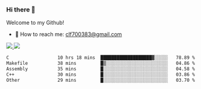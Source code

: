 ### Hi there 👋

<!--
**clingfei/clingfei** is a ✨ _special_ ✨ repository because its `README.md` (this file) appears on your GitHub profile.

Here are some ideas to get you started:

- 🔭 I’m currently working on ...
- 🌱 I’m currently learning ...
- 👯 I’m looking to collaborate on ...
- 🤔 I’m looking for help with ...
- 💬 Ask me about ...
- 📫 How to reach me: ...
- 😄 Pronouns: ...
- ⚡ Fun fact: ...
-->
Welcome to my Github!
- 📧 How to reach me: clf700383@gmail.com

<a href="https://github.com/anuraghazra/github-readme-stats">
  <img src="https://github-readme-stats.vercel.app/api?username=clingfei&count_private=true&show_icons=true&include_all_commits=true&line_height=21&hide_border=true&repo=github-readme-stats" />
</a>
<a href="https://github.com/anuraghazra/convoychat">
  <img src="https://github-readme-stats.vercel.app/api/top-langs/?username=clingfei&hide=Tcl,Perl,Makefile,CSS,HTML,Yacc,Lex,Verilog&langs_count=6&layout=compact&hide_border=true&repo=convoychat" />
</a>

<!--START_SECTION:waka-->

```txt
C                  10 hrs 18 mins  ███████████████████▓░░░░░   78.89 %
Makefile           38 mins         █▒░░░░░░░░░░░░░░░░░░░░░░░   04.86 %
Assembly           35 mins         █░░░░░░░░░░░░░░░░░░░░░░░░   04.58 %
C++                30 mins         █░░░░░░░░░░░░░░░░░░░░░░░░   03.86 %
Other              29 mins         █░░░░░░░░░░░░░░░░░░░░░░░░   03.70 %
```

<!--END_SECTION:waka-->
